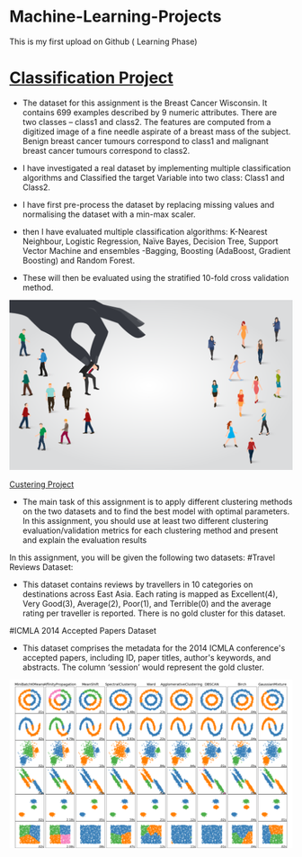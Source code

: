 # Machine-Learning-Projects
This is my first upload on Github ( Learning Phase)

# [Classification Project](https://github.com/shubhamsrivastava951/Machine-Learning-Projects/blob/main/ML_Classification.py)

* The dataset for this assignment is the Breast Cancer Wisconsin. It contains 699 examples described by 9 numeric attributes. There are two classes – class1 and class2. The features are computed from a digitized image of a fine needle aspirate of a breast mass of the subject. Benign breast cancer tumours correspond to class1 and malignant breast cancer tumours correspond to class2. 

* I have investigated a real dataset by implementing multiple classification algorithms and Classified the target Variable into two class: Class1 and Class2. 
* I have first pre-process the dataset by replacing missing values and normalising the dataset with a min-max  scaler. 
* then I have evaluated  multiple  classification  algorithms:  K-Nearest  Neighbour,  Logistic Regression,  Naïve  Bayes,  Decision  Tree,  Support  Vector  Machine  and  ensembles  -Bagging,  Boosting  (AdaBoost, Gradient Boosting) and Random Forest.
* These will then be evaluated  using the stratified 10-fold cross validation method. 

![](/Images/Classificatio.png)


[Custering Project](https://github.com/shubhamsrivastava951/Machine-Learning-Projects/blob/main/ML_Clustering.ipynb)

* The main task of this assignment is to apply different clustering methods on the two datasets and to find the best model with optimal parameters. In this assignment, you should use at least two different clustering evaluation/validation metrics for each clustering method and present and explain the evaluation results

In this assignment, you will be given the following two datasets:
#Travel Reviews Dataset: 
* This dataset contains reviews by travellers in 10 categories on destinations across East Asia. Each rating is mapped as Excellent(4), Very Good(3), Average(2), Poor(1), and  Terrible(0) and the average rating per traveller is reported. There is no gold cluster for this dataset.

#ICMLA 2014 Accepted Papers Dataset
* This dataset comprises the metadata for the 2014 ICMLA conference's accepted papers, including ID, paper titles, author's keywords, and abstracts. The column ‘session’ would represent the gold cluster.

![](/Images/Clustering.png)
